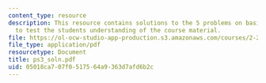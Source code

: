 ```yaml
---
content_type: resource
description: This resource contains solutions to the 5 problems on basic probabilities
  to test the students understanding of the course material.
file: https://ol-ocw-studio-app-production.s3.amazonaws.com/courses/2-22-design-principles-for-ocean-vehicles-13-42-spring-2005/05018ca707f0517564a9363d7afd6b2c_ps3_soln.pdf
file_type: application/pdf
resourcetype: Document
title: ps3_soln.pdf
uid: 05018ca7-07f0-5175-64a9-363d7afd6b2c
---
```

